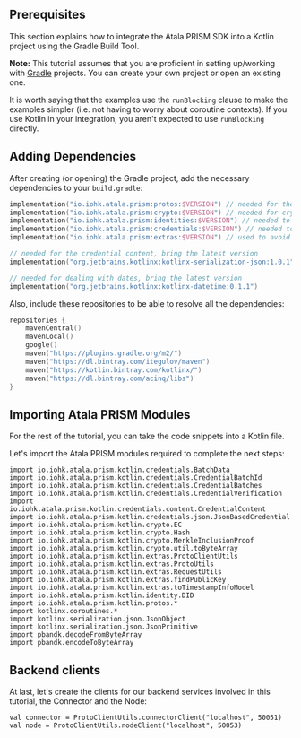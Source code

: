 ## Prerequisites

This section explains how to integrate the Atala PRISM SDK into a Kotlin project using the Gradle Build Tool.

**Note:** This tutorial assumes that you are proficient in setting up/working with [Gradle](https://gradle.org/) projects. You can create your own project or open an existing one.

It is worth saying that the examples use the `runBlocking` clause to make the examples simpler (i.e. not having to worry about coroutine contexts). If you use Kotlin in your integration, you aren't expected to use `runBlocking` directly.

## Adding Dependencies

After creating (or opening) the Gradle project, add the necessary dependencies to your `build.gradle`:

```kotlin
implementation("io.iohk.atala.prism:protos:$VERSION") // needed for the credential payloads defined in protobuf as well as to interact with our backend services
implementation("io.iohk.atala.prism:crypto:$VERSION") // needed for cryptography primitives implementation
implementation("io.iohk.atala.prism:identities:$VERSION") // needed to deal with DIDs
implementation("io.iohk.atala.prism:credentials:$VERSION") // needed to deal with credentials
implementation("io.iohk.atala.prism:extras:$VERSION") // used to avoid some boilerplate

// needed for the credential content, bring the latest version
implementation("org.jetbrains.kotlinx:kotlinx-serialization-json:1.0.1")

// needed for dealing with dates, bring the latest version
implementation("org.jetbrains.kotlinx:kotlinx-datetime:0.1.1")
```


Also, include these repositories to be able to resolve all the dependencies:

```kotlin
repositories {
    mavenCentral()
    mavenLocal()
    google()
    maven("https://plugins.gradle.org/m2/")
    maven("https://dl.bintray.com/itegulov/maven")
    maven("https://kotlin.bintray.com/kotlinx/")
    maven("https://dl.bintray.com/acinq/libs")
}
```


## Importing Atala PRISM Modules

For the rest of the tutorial, you can take the code snippets into a Kotlin file.

Let's import the Atala PRISM modules required to complete the next steps:

```kotlin:ank
import io.iohk.atala.prism.kotlin.credentials.BatchData
import io.iohk.atala.prism.kotlin.credentials.CredentialBatchId
import io.iohk.atala.prism.kotlin.credentials.CredentialBatches
import io.iohk.atala.prism.kotlin.credentials.CredentialVerification
import io.iohk.atala.prism.kotlin.credentials.content.CredentialContent
import io.iohk.atala.prism.kotlin.credentials.json.JsonBasedCredential
import io.iohk.atala.prism.kotlin.crypto.EC
import io.iohk.atala.prism.kotlin.crypto.Hash
import io.iohk.atala.prism.kotlin.crypto.MerkleInclusionProof
import io.iohk.atala.prism.kotlin.crypto.util.toByteArray
import io.iohk.atala.prism.kotlin.extras.ProtoClientUtils
import io.iohk.atala.prism.kotlin.extras.ProtoUtils
import io.iohk.atala.prism.kotlin.extras.RequestUtils
import io.iohk.atala.prism.kotlin.extras.findPublicKey
import io.iohk.atala.prism.kotlin.extras.toTimestampInfoModel
import io.iohk.atala.prism.kotlin.identity.DID
import io.iohk.atala.prism.kotlin.protos.*
import kotlinx.coroutines.*
import kotlinx.serialization.json.JsonObject
import kotlinx.serialization.json.JsonPrimitive
import pbandk.decodeFromByteArray
import pbandk.encodeToByteArray
```

## Backend clients

At last, let's create the clients for our backend services involved in this tutorial, the Connector and the Node:

```kotlin:ank
val connector = ProtoClientUtils.connectorClient("localhost", 50051)
val node = ProtoClientUtils.nodeClient("localhost", 50053)
```
